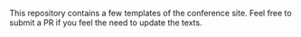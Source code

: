This repository contains a few templates of the conference site. Feel free to submit a PR if you feel the need to update the texts.
